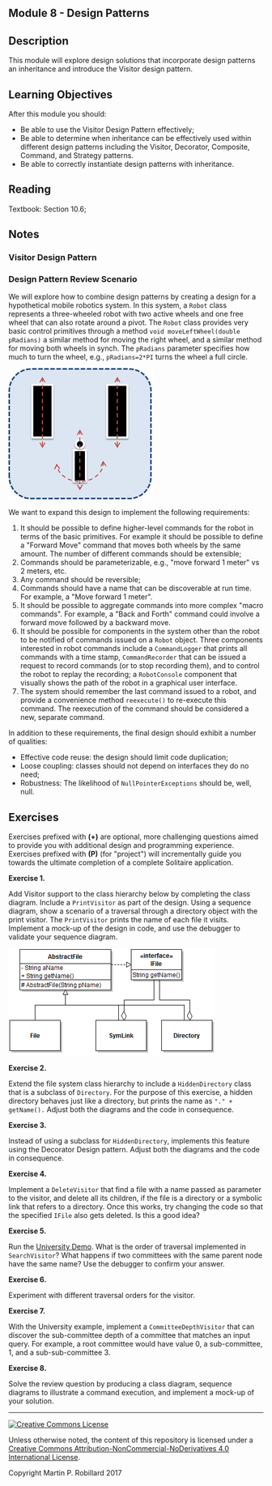## Module 8 - Design Patterns

## Description

This module will explore design solutions that incorporate design patterns an inheritance and introduce the Visitor design pattern.

## Learning Objectives

After this module you should:

* Be able to use the Visitor Design Pattern effectively;
* Be able to determine when inheritance can be effectively used within different design patterns including the Visitor, Decorator, Composite, Command, and Strategy patterns.
* Be able to correctly instantiate design patterns with inheritance.

## Reading

Textbook: Section 10.6;

## Notes

### Visitor Design Pattern

### Design Pattern Review Scenario

We will explore how to combine design patterns by creating a design for a hypothetical mobile robotics system. In this system, a `Robot` class represents a three-wheeled robot with two active wheels and one free wheel that can also rotate around a pivot. The `Robot` class provides very basic control primitives through a method `void moveLeftWheel(double pRadians)` a similar method for moving the right wheel, and a similar method for moving both wheels in synch. The `pRadians` parameter specifies how much to turn the wheel, e.g., `pRadians=2*PI` turns the wheel a full circle.

![](figures/m08-robot.png)

We want to expand this design to implement the following requirements:

1. It should be possible to define higher-level commands for the robot in terms of the basic primitives. For example it should be possible to define a "Forward Move" command that moves both wheels by the same amount. The number of different commands should be extensible;
2. Commands should be parameterizable, e.g., "move forward 1 meter" vs 2 meters, etc.
3. Any command should be reversible;
4. Commands should have a name that can be discoverable at run time. For example, a "Move forward 1 meter".
5. It should be possible to aggregate commands into more complex "macro commands". For example, a "Back and Forth" command could involve a forward move followed by a backward move.
6. It should be possible for components in the system other than the robot to be notified of commands issued on a `Robot` object. Three components interested in robot commands include a `CommandLogger` that prints all commands with a time stamp, `CommandRecorder` that can be issued a request to record commands (or to stop recording them), and to control the robot to replay the recording; a `RobotConsole` component that visually shows the path of the robot in a graphical user interface.
7. The system should remember the last command issued to a robot, and provide a convenience method `reexecute()` to re-execute this command. The reexecution of the command should be considered a new, separate command.

In addition to these requirements, the final design should exhibit a number of qualities:
* Effective code reuse: the design should limit code duplication;
* Loose coupling: classes should not depend on interfaces they do no need;
* Robustness: The likelihood of `NullPointerExceptions` should be, well, null.


## Exercises

Exercises prefixed with **(+)** are optional, more challenging questions aimed to provide you with additional design and programming experience. Exercises prefixed with **(P)** (for "project") will incrementally guide you towards the ultimate completion of a complete Solitaire application.

**Exercise 1.**

Add Visitor support to the class hierarchy below by completing the class diagram. Include a `PrintVisitor` as part of the design. Using a sequence diagram, show a scenario of a traversal through a directory object with the print visitor. The `PrintVisitor` prints the name of each file it visits. Implement a mock-up of the design in code, and use the debugger to validate your sequence diagram.

![](figures/m08-FileSystem.png)

**Exercise 2.**

Extend the file system class hierarchy to include a `HiddenDirectory` class that is a subclass of `Directory`. For the purpose of this exercise, a hidden directory behaves just like a directory, but prints the name as `"." + getName().` Adjust both the diagrams and the code in consequence.

**Exercise 3.**

Instead of using a subclass for `HiddenDirectory`, implements this feature using the Decorator Design pattern. Adjust both the diagrams and the code in consequence.

**Exercise 4.**

Implement a `DeleteVisitor` that find a file with a name passed as parameter to the visitor, and delete all its children, if the file is a directory or a symbolic link that refers to a directory. Once this works, try changing the code so that the specified `IFile` also gets deleted. Is this a good idea?

**Exercise 5.**

Run the [University Demo](artifacts/module-08/). What is the order of traversal implemented in `SearchVisitor`? What happens if two committees with the same parent node have the same name? Use the debugger to confirm your answer.

**Exercise 6.**

Experiment with different traversal orders for the visitor. 

**Exercise 7.**

With the University example, implement a `CommitteeDepthVisitor` that can discover the sub-committee depth of a committee that matches an input query. For example, a root committee would have value 0, a sub-committee, 1, and a sub-sub-committee 3. 

**Exercise 8.**

Solve the review question by producing a class diagram, sequence diagrams to illustrate a command execution, and implement a mock-up of your solution.

---

<a rel="license" href="http://creativecommons.org/licenses/by-nc-nd/4.0/"><img alt="Creative Commons License" style="border-width:0" src="https://i.creativecommons.org/l/by-nc-nd/4.0/88x31.png" /></a>

Unless otherwise noted, the content of this repository is licensed under a <a rel="license" href="http://creativecommons.org/licenses/by-nc-nd/4.0/">Creative Commons Attribution-NonCommercial-NoDerivatives 4.0 International License</a>. 

Copyright Martin P. Robillard 2017
